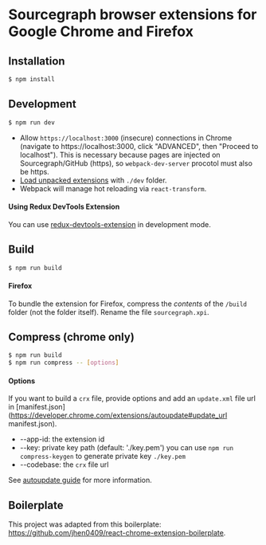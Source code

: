 # Sourcegraph browser extensions for Google Chrome and Firefox

## Installation

```bash
$ npm install
```

## Development

```bash
$ npm run dev
```
* Allow `https://localhost:3000` (insecure) connections in Chrome (navigate to https://localhost:3000, click "ADVANCED", then "Proceed to localhost"). This is necessary because pages are injected on Sourcegraph/GitHub (https), so `webpack-dev-server` procotol must also be https.
* [Load unpacked extensions](https://developer.chrome.com/extensions/getstarted#unpacked) with `./dev` folder.
* Webpack will manage hot reloading via `react-transform`.

#### Using Redux DevTools Extension

You can use [redux-devtools-extension](https://github.com/zalmoxisus/redux-devtools-extension) in development mode.

## Build

```bash
$ npm run build
```

#### Firefox

To bundle the extension for Firefox, compress the *contents* of the `/build` folder (not the folder itself). Rename the file `sourcegraph.xpi`.

## Compress (chrome only)

```bash
$ npm run build
$ npm run compress -- [options]
```

#### Options

If you want to build a `crx` file, provide options and add an `update.xml` file url in [manifest.json](https://developer.chrome.com/extensions/autoupdate#update_url manifest.json).

* --app-id: the extension id
* --key: private key path (default: './key.pem')
  you can use `npm run compress-keygen` to generate private key `./key.pem`
* --codebase: the `crx` file url

See [autoupdate guide](https://developer.chrome.com/extensions/autoupdate) for more information.

## Boilerplate

This project was adapted from this boilerplate: https://github.com/jhen0409/react-chrome-extension-boilerplate.
